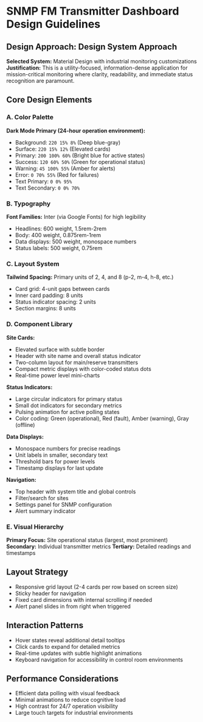 # SNMP FM Transmitter Dashboard Design Guidelines

## Design Approach: Design System Approach
**Selected System:** Material Design with industrial monitoring customizations
**Justification:** This is a utility-focused, information-dense application for mission-critical monitoring where clarity, readability, and immediate status recognition are paramount.

## Core Design Elements

### A. Color Palette
**Dark Mode Primary (24-hour operation environment):**
- Background: `220 15% 8%` (Deep blue-gray)
- Surface: `220 15% 12%` (Elevated cards)
- Primary: `200 100% 60%` (Bright blue for active states)
- Success: `120 60% 50%` (Green for operational status)
- Warning: `45 100% 55%` (Amber for alerts)
- Error: `0 70% 55%` (Red for failures)
- Text Primary: `0 0% 95%`
- Text Secondary: `0 0% 70%`

### B. Typography
**Font Families:** Inter (via Google Fonts) for high legibility
- Headlines: 600 weight, 1.5rem-2rem
- Body: 400 weight, 0.875rem-1rem
- Data displays: 500 weight, monospace numbers
- Status labels: 500 weight, 0.75rem

### C. Layout System
**Tailwind Spacing:** Primary units of 2, 4, and 8 (p-2, m-4, h-8, etc.)
- Card grid: 4-unit gaps between cards
- Inner card padding: 8 units
- Status indicator spacing: 2 units
- Section margins: 8 units

### D. Component Library

**Site Cards:**
- Elevated surface with subtle border
- Header with site name and overall status indicator
- Two-column layout for main/reserve transmitters
- Compact metric displays with color-coded status dots
- Real-time power level mini-charts

**Status Indicators:**
- Large circular indicators for primary status
- Small dot indicators for secondary metrics
- Pulsing animation for active polling states
- Color coding: Green (operational), Red (fault), Amber (warning), Gray (offline)

**Data Displays:**
- Monospace numbers for precise readings
- Unit labels in smaller, secondary text
- Threshold bars for power levels
- Timestamp displays for last update

**Navigation:**
- Top header with system title and global controls
- Filter/search for sites
- Settings panel for SNMP configuration
- Alert summary indicator

### E. Visual Hierarchy
**Primary Focus:** Site operational status (largest, most prominent)
**Secondary:** Individual transmitter metrics
**Tertiary:** Detailed readings and timestamps

## Layout Strategy
- Responsive grid layout (2-4 cards per row based on screen size)
- Sticky header for navigation
- Fixed card dimensions with internal scrolling if needed
- Alert panel slides in from right when triggered

## Interaction Patterns
- Hover states reveal additional detail tooltips
- Click cards to expand for detailed metrics
- Real-time updates with subtle highlight animations
- Keyboard navigation for accessibility in control room environments

## Performance Considerations
- Efficient data polling with visual feedback
- Minimal animations to reduce cognitive load
- High contrast for 24/7 operation visibility
- Large touch targets for industrial environments